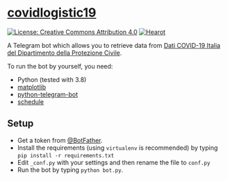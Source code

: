 # [covidlogistic19](https://t.me/covidstats)

[![License: Creative Commons Attribution 4.0](https://img.shields.io/badge/License-Creative%20Commons%20Attribution%204.0%20International-blue.svg)](./LICENSE) [![Hearot](https://img.shields.io/badge/Developer-%20@hearot-blue.svg)](https://t.me/hearot)

A Telegram bot which allows you to retrieve data from [Dati COVID-19 Italia del Dipartimento della Protezione Civile](https://github.com/pcm-dpc/COVID-19).

To run the bot by yourself, you need:
- Python (tested with 3.8)
- [matplotlib](https://github.com/matplotlib/matplotlib)
- [python-telegram-bot](https://github.com/python-telegram-bot/python-telegram-bot)
- [schedule](https://github.com/dbader/schedule)

## Setup
- Get a token from [@BotFather](http://telegram.me/BotFather).
- Install the requirements (using `virtualenv` is recommended) by typing `pip install -r requirements.txt`
- Edit `_conf.py` with your settings and then rename the file to `conf.py`
- Run the bot by typing `python bot.py`.